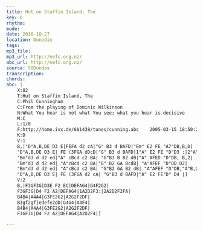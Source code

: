 ```yaml
---
title: Hut on Staffin Island, The
key: D
rhythm: 
mode:
date: 2016-10-27
location: Dunedin
tags:
mp3_file:
mp3_url: http://nefc.org.nz/
abc_url: http://nefc.org.nz/
source: 50Dundas
transcription:
chords: 
abc: |
    X:82
    T:Hut on Staffin Island, The
    C:Phil Cunningham
    C:From the playing of Dominic Wilkinson
    N:What You hear is not what You see; what you hear is decisive
    M:C
    L:1/8
    F:http://home.ivx.de/601438/tunes/cunning.abc	 2005-03-15 18:50:21 UT
    K:D
    V:1
    B,|"D"A,B,DE D3 E|FEFA d2 cA|"G" B3 d BAFD|"Em" E2 FE "A7"DB,B,D|
    "D"A,B,DE D3 E| FE (3FGA dDcD|"G" B3 d BAFD|1"A" E2 FE "D"D3 :|2"A" E2 FE "D"D2 FA|
    "Bm"d3 d d2 ed|"A" cBcd c2 BA| "G"B3 B B2 dB|"A" AFED "D"DB, B,2|
    "Bm"d3 d d2 ed| "A"cBcd c2 BA|"G" B2 GA BcdB| "A"AFEF "D"DD D2|
    "Bm"d3 d d2 ed| "A"cBcd c2 BA| "G"B2 GA B2 dB| "A"AFEF "D"DB,"A"B,D|
    "D"A,B,DE D3 E| FE (3FGA d2 cA| "G"B3 d BAFD|"A" E2 FE"D" D4 |]
    V:2
    B,|F3GF3G|D3E F2 EC|DEFAG4|G4F2G2|
    F3GF3G|D4 F2 A2|DEFAG4|1A2D2F3:|2A2D2F2FA|
    B4B4|A4A4|G3FE2G2|A2G2F2DF|
    B3gf2gf|edefe2dD|G4G4|A4F4|
    B4B4|A4A4|G3FE2G2|A2G2F2DF|
    F3GF3G|D4 F2 A2|DEFAG4|A2D2F4|]

---
```

